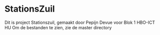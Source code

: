 # StationsZuil

Dit is project Stationszuil, gemaakt door Pepijn Devue voor Blok 1 HBO-ICT HU
Om de bestanden te zien, zie de master directory
